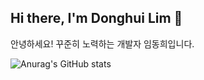 ## Hi there, I'm Donghui Lim 👋

안녕하세요! 꾸준히 노력하는 개발자 임동희입니다.


![Anurag's GitHub stats](https://github-readme-stats.vercel.app/api?username=star1sh&show_icons=true&theme=default)

<!--
**star1sh/star1sh** is a ✨ _special_ ✨ repository because its `README.md` (this file) appears on your GitHub profile.

Here are some ideas to get you started:

- 🔭 I’m currently working on ...
- 🌱 I’m currently learning ...
- 👯 I’m looking to collaborate on ...
- 🤔 I’m looking for help with ...
- 💬 Ask me about ...
- 📫 How to reach me: ...
- 😄 Pronouns: ...
- ⚡ Fun fact: ...
-->
